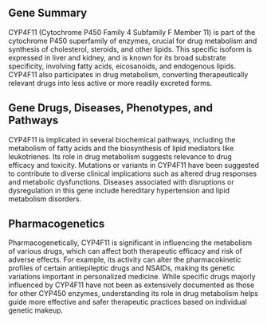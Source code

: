 ## Gene Summary
CYP4F11 (Cytochrome P450 Family 4 Subfamily F Member 11) is part of the cytochrome P450 superfamily of enzymes, crucial for drug metabolism and synthesis of cholesterol, steroids, and other lipids. This specific isoform is expressed in liver and kidney, and is known for its broad substrate specificity, involving fatty acids, eicosanoids, and endogenous lipids. CYP4F11 also participates in drug metabolism, converting therapeutically relevant drugs into less active or more readily excreted forms. 

## Gene Drugs, Diseases, Phenotypes, and Pathways
CYP4F11 is implicated in several biochemical pathways, including the metabolism of fatty acids and the biosynthesis of lipid mediators like leukotrienes. Its role in drug metabolism suggests relevance to drug efficacy and toxicity. Mutations or variants in CYP4F11 have been suggested to contribute to diverse clinical implications such as altered drug responses and metabolic dysfunctions. Diseases associated with disruptions or dysregulation in this gene include hereditary hypertension and lipid metabolism disorders.

## Pharmacogenetics
Pharmacogenetically, CYP4F11 is significant in influencing the metabolism of various drugs, which can affect both therapeutic efficacy and risk of adverse effects. For example, its activity can alter the pharmacokinetic profiles of certain antiepileptic drugs and NSAIDs, making its genetic variations important in personalized medicine. While specific drugs majorly influenced by CYP4F11 have not been as extensively documented as those for other CYP450 enzymes, understanding its role in drug metabolism helps guide more effective and safer therapeutic practices based on individual genetic makeup.